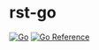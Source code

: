 # rst-go

[![Go](https://github.com/haunt98/rst-go/workflows/Go/badge.svg?branch=main)](https://github.com/actions/setup-go)
[![Go Reference](https://pkg.go.dev/badge/github.com/haunt98/rst-go.svg)](https://pkg.go.dev/github.com/haunt98/rst-go)
